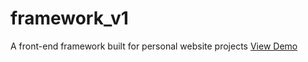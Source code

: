 # framework_v1
A front-end framework built for personal website projects
[View Demo](https://kccnma.github.io/framework_v1])

